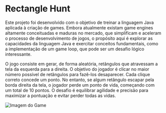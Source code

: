 # Rectangle Hunt

Este projeto foi desenvolvido com o objetivo de treinar a linguagem Java aplicada à criação de games. Embora atualmente existam game engines altamente conceituadas e maduras no mercado, que simplificam e aceleram o processo de desenvolvimento de jogos, o propósito aqui é explorar as capacidades da linguagem Java e exercitar conceitos fundamentais, como a implementação de um game loop, que pode ser um desafio lógico interessante.

O jogo consiste em gerar, de forma aleatória, retângulos que atravessam a tela da esquerda para a direita. O objetivo do jogador é clicar no maior número possível de retângulos para fazê-los desaparecer. Cada clique correto concede um ponto. No entanto, se algum retângulo escapar pela borda direita da tela, o jogador perde um ponto de vida, começando com um total de 10 pontos. O desafio é equilibrar agilidade e precisão para maximizar a pontuação e evitar perder todas as vidas.


![Imagem do Game](https://github.com/dionialves/RectangleHunt-Java/blob/main/assets/Rectangle%20Hunt.png)
